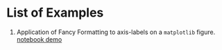 # List of Examples

1. Application of Fancy Formatting to axis-labels on a `matplotlib` figure. [notebook demo]()
